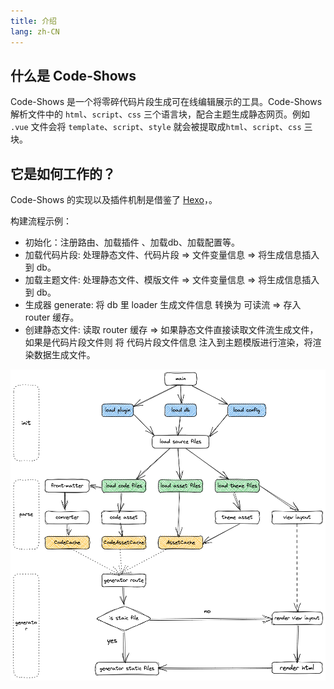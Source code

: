 ```yaml
---
title: 介绍
lang: zh-CN
---
```


## 什么是 Code-Shows
Code-Shows 是一个将零碎代码片段生成可在线编辑展示的工具。Code-Shows 解析文件中的 `html`、`script`、`css` 三个语言块，配合主题生成静态网页。例如 `.vue` 文件会将 `template`、`script`、`style` 就会被提取成`html`、`script`、`css` 三块。

## 它是如何工作的？
Code-Shows 的实现以及插件机制是借鉴了 [Hexo](https://hexo.io/zh-cn/)，。

构建流程示例：

- 初始化：注册路由、加载插件 、加载db、加载配置等。
- 加载代码片段: 处理静态文件、代码片段 => 文件变量信息 => 将生成信息插入到 db。
- 加载主题文件: 处理静态文件、模版文件 => 文件变量信息 => 将生成信息插入到 db。
- 生成器 generate:  将 db 里 loader 生成文件信息 转换为 可读流 => 存入 router 缓存。
- 创建静态文件: 读取 router 缓存 => 如果静态文件直接读取文件流生成文件，如果是代码片段文件则 将 代码片段文件信息 注入到主题模版进行渲染，将渲染数据生成文件。

![流程图](/process.png)
